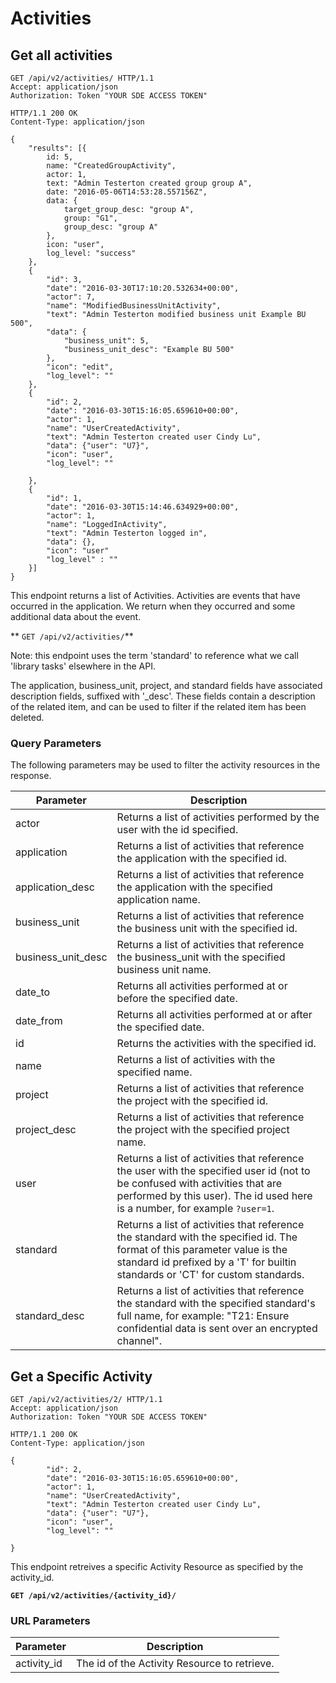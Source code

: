 # Activities

## Get all activities

```http
GET /api/v2/activities/ HTTP/1.1
Accept: application/json
Authorization: Token "YOUR SDE ACCESS TOKEN"
```

```http
HTTP/1.1 200 OK
Content-Type: application/json

{
    "results": [{
        id: 5,
        name: "CreatedGroupActivity",
        actor: 1,
        text: "Admin Testerton created group group A",
        date: "2016-05-06T14:53:28.557156Z",
        data: {
            target_group_desc: "group A",
            group: "G1",
            group_desc: "group A"
        },
        icon: "user",
        log_level: "success"
    },
    {
        "id": 3,
        "date": "2016-03-30T17:10:20.532634+00:00",
        "actor": 7,
        "name": "ModifiedBusinessUnitActivity",
        "text": "Admin Testerton modified business unit Example BU 500",
        "data": {
            "business_unit": 5,
            "business_unit_desc": "Example BU 500"
        },
        "icon": "edit",
        "log_level": ""
    },
    {
        "id": 2,
        "date": "2016-03-30T15:16:05.659610+00:00",
        "actor": 1,
        "name": "UserCreatedActivity",
        "text": "Admin Testerton created user Cindy Lu",
        "data": {"user": "U7}",
        "icon": "user",
        "log_level": ""

    },
    {
        "id": 1,
        "date": "2016-03-30T15:14:46.634929+00:00",
        "actor": 1,
        "name": "LoggedInActivity",
        "text": "Admin Testerton logged in",
        "data": {},
        "icon": "user"
        "log_level" : ""
    }]
}
```

This endpoint returns a list of Activities.  Activities are events that have occurred in the application. We return when they occurred and some additional data about the event.

** `GET /api/v2/activities/`**

Note: this endpoint uses the term 'standard' to reference what we call 'library tasks' elsewhere in the API.

The application, business_unit, project, and standard fields have associated description fields, suffixed with '_desc'.  These fields contain a description of the related item, and can be used to filter if the related item has been deleted.


### Query Parameters

The following parameters may be used to filter the activity resources in the response.

Parameter        | Description
-----------------|-------------
actor            | Returns a list of activities performed by the user with the id specified.
application      | Returns a list of activities that reference the application with the specified id.
application_desc | Returns a list of activities that reference the application with the specified application name.
business_unit    | Returns a list of activities that reference the business unit with the specified id.
business_unit_desc | Returns a list of activities that reference the business_unit with the specified business unit name.
date_to          | Returns all activities performed at or before the specified date.
date_from        | Returns all activities performed at or after the specified date.
id               | Returns the activities with the specified id.
name             | Returns a list of activities with the specified name.
project          | Returns a list of activities that reference the project with the specified id.
project_desc     | Returns a list of activities that reference the project with the specified project name.
user             | Returns a list of activities that reference the user with the specified user id (not to be confused with activities that are performed by this user).  The id used here is a number, for example `?user=1`.
standard         | Returns a list of activities that reference the standard with the specified id.  The format of this parameter value is the standard id prefixed by a 'T' for builtin standards or 'CT' for custom standards.
standard_desc    | Returns a list of activities that reference the standard with the specified standard's full name, for example: "T21: Ensure confidential data is sent over an encrypted channel".







## Get a Specific Activity

```http
GET /api/v2/activities/2/ HTTP/1.1
Accept: application/json
Authorization: Token "YOUR SDE ACCESS TOKEN"
```

```http
HTTP/1.1 200 OK
Content-Type: application/json

{
        "id": 2,
        "date": "2016-03-30T15:16:05.659610+00:00",
        "actor": 1,
        "name": "UserCreatedActivity",
        "text": "Admin Testerton created user Cindy Lu",
        "data": {"user": "U7"},
        "icon": "user",
        "log_level": ""

}
```

This endpoint retreives a specific Activity Resource as specified by the activity_id.

**`GET /api/v2/activities/{activity_id}/`**

### URL Parameters

Parameter        | Description
---------------- | -----------
activity_id      | The id of the Activity Resource to retrieve.

